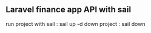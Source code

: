 

## Laravel finance app API with sail

run project with sail : sail up -d
down project          : sail down


